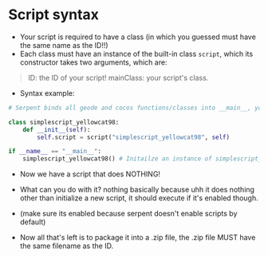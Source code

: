 # Script syntax
- Your script is required to have a class (in which you guessed must have the same name as the ID!!)
- Each class must have an instance of the built-in class `script`, which its constructor takes two arguments, which are:
> ID: the ID of your script!
> mainClass: your script's class.

- Syntax example:
```py
# Serpent binds all geode and cocos functions/classes into __main__, you do not need to import any modules.

class simplescript_yellowcat98:
    def __init__(self):
        self.script = script("simplescript_yellowcat98", self)

if __name__ == "__main__":
    simplescript_yellowcat98() # Initailze an instance of simplescript_yellowcat98, this will be executed on startup.
```
- Now we have a script that does NOTHING!
- What can you do with it? nothing basically because uhh it does nothing other than initialize a new script, it should execute if it's enabled though.

- (make sure its enabled because serpent doesn't enable scripts by default)

- Now all that's left is to package it into a .zip file, the .zip file MUST have the same filename as the ID.